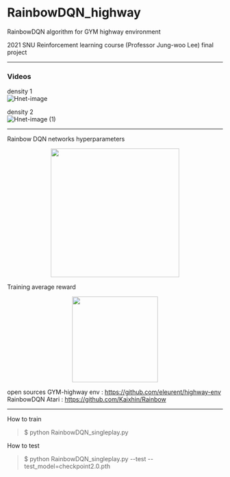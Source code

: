 # RainbowDQN_highway
RainbowDQN algorithm for GYM highway environment

2021 SNU Reinforcement learning course (Professor Jung-woo Lee) final project

---
### Videos

density 1   
![Hnet-image](https://user-images.githubusercontent.com/57203764/122871365-d98f3500-d369-11eb-8ea6-315492c64a90.gif)

density 2   
![Hnet-image (1)](https://user-images.githubusercontent.com/57203764/122871644-486c8e00-d36a-11eb-9961-c8db255f2bb5.gif)

---
Rainbow DQN networks hyperparameters
<p align="center">
<img src="https://user-images.githubusercontent.com/57203764/122871642-473b6100-d36a-11eb-9e6f-8fd16d2f6f8d.png" width="300">
</p>

Training average reward 
<p align="center">
<img src="https://user-images.githubusercontent.com/57203764/122871631-45719d80-d36a-11eb-8b6e-3c3706fcd3f2.png" width="200">
</p>




open sources
GYM-highway env : https://github.com/eleurent/highway-env
RainbowDQN Atari : https://github.com/Kaixhin/Rainbow

---
How to train
> $ python RainbowDQN_singleplay.py

How to test
> $ python RainbowDQN_singleplay.py --test --test_model=checkpoint2.0.pth
